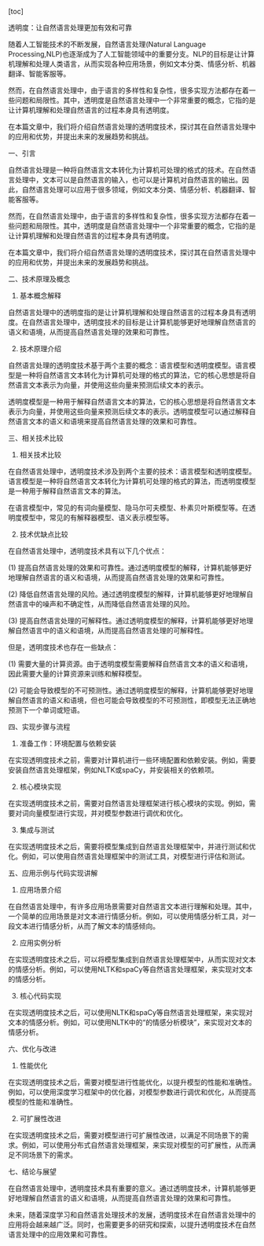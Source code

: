 
[toc]                    
                
                
透明度：让自然语言处理更加有效和可靠

随着人工智能技术的不断发展，自然语言处理(Natural Language Processing,NLP)也逐渐成为了人工智能领域中的重要分支。NLP的目标是让计算机理解和处理人类语言，从而实现各种应用场景，例如文本分类、情感分析、机器翻译、智能客服等。

然而，在自然语言处理中，由于语言的多样性和复杂性，很多实现方法都存在着一些问题和局限性。其中，透明度是自然语言处理中一个非常重要的概念，它指的是让计算机理解和处理自然语言的过程本身具有透明度。

在本篇文章中，我们将介绍自然语言处理的透明度技术，探讨其在自然语言处理中的应用和优势，并提出未来的发展趋势和挑战。

一、引言

自然语言处理是一种将自然语言文本转化为计算机可处理的格式的技术。在自然语言处理中，文本可以是自然语言的输入，也可以是计算机对自然语言的输出。因此，自然语言处理可以应用于很多领域，例如文本分类、情感分析、机器翻译、智能客服等。

然而，在自然语言处理中，由于语言的多样性和复杂性，很多实现方法都存在着一些问题和局限性。其中，透明度是自然语言处理中一个非常重要的概念，它指的是让计算机理解和处理自然语言的过程本身具有透明度。

在本篇文章中，我们将介绍自然语言处理的透明度技术，探讨其在自然语言处理中的应用和优势，并提出未来的发展趋势和挑战。

二、技术原理及概念

1. 基本概念解释

自然语言处理中的透明度指的是让计算机理解和处理自然语言的过程本身具有透明度。在自然语言处理中，透明度技术的目标是让计算机能够更好地理解自然语言的语义和语境，从而提高自然语言处理的效果和可靠性。

2. 技术原理介绍

自然语言处理的透明度技术基于两个主要的概念：语言模型和透明度模型。语言模型是一种将自然语言文本转化为计算机可处理的格式的算法，它的核心思想是将自然语言文本表示为向量，并使用这些向量来预测后续文本的表示。

透明度模型是一种用于解释自然语言文本的算法，它的核心思想是将自然语言文本表示为向量，并使用这些向量来预测后续文本的表示。透明度模型可以通过解释自然语言文本的语义和语境来提高自然语言处理的效果和可靠性。

三、相关技术比较

1. 相关技术比较

在自然语言处理中，透明度技术涉及到两个主要的技术：语言模型和透明度模型。语言模型是一种将自然语言文本转化为计算机可处理的格式的算法，而透明度模型是一种用于解释自然语言文本的算法。

在语言模型中，常见的有词向量模型、隐马尔可夫模型、朴素贝叶斯模型等。在透明度模型中，常见的有解释器模型、语义表示模型等。

2. 技术优缺点比较

在自然语言处理中，透明度技术具有以下几个优点：

(1) 提高自然语言处理的效果和可靠性。通过透明度模型的解释，计算机能够更好地理解自然语言的语义和语境，从而提高自然语言处理的效果和可靠性。

(2) 降低自然语言处理的风险。通过透明度模型的解释，计算机能够更好地理解自然语言中的噪声和不确定性，从而降低自然语言处理的风险。

(3) 提高自然语言处理的可解释性。通过透明度模型的解释，计算机能够更好地理解自然语言中的语义和语境，从而提高自然语言处理的可解释性。

但是，透明度技术也存在一些缺点：

(1) 需要大量的计算资源。由于透明度模型需要解释自然语言文本的语义和语境，因此需要大量的计算资源来训练和解释模型。

(2) 可能会导致模型的不可预测性。通过透明度模型的解释，计算机能够更好地理解自然语言的语义和语境，但也可能会导致模型的不可预测性，即模型无法正确地预测下一个单词或短语。

四、实现步骤与流程

1. 准备工作：环境配置与依赖安装

在实现透明度技术之前，需要对计算机进行一些环境配置和依赖安装。例如，需要安装自然语言处理框架，例如NLTK或spaCy，并安装相关的依赖项。

2. 核心模块实现

在实现透明度技术之前，需要对自然语言处理框架进行核心模块的实现。例如，需要对词向量模型进行实现，并对模型参数进行调优和优化。

3. 集成与测试

在实现透明度技术之后，需要将模型集成到自然语言处理框架中，并进行测试和优化。例如，可以使用自然语言处理框架中的测试工具，对模型进行评估和测试。

五、应用示例与代码实现讲解

1. 应用场景介绍

在自然语言处理中，有许多应用场景需要对自然语言文本进行理解和处理。其中，一个简单的应用场景是对文本进行情感分析。例如，可以使用情感分析工具，对一段文本进行情感分析，从而了解文本的情感倾向。

2. 应用实例分析

在实现透明度技术之后，可以将模型集成到自然语言处理框架中，从而实现对文本的情感分析。例如，可以使用NLTK和spaCy等自然语言处理框架，来实现对文本的情感分析。

3. 核心代码实现

在实现透明度技术之后，可以使用NLTK和spaCy等自然语言处理框架，来实现对文本的情感分析。例如，可以使用NLTK中的“的情感分析模块”，来实现对文本的情感分析。

六、优化与改进

1. 性能优化

在实现透明度技术之后，需要对模型进行性能优化，以提升模型的性能和准确性。例如，可以使用深度学习框架中的优化器，对模型参数进行调优和优化，从而提高模型的性能和准确性。

2. 可扩展性改进

在实现透明度技术之后，需要对模型进行可扩展性改进，以满足不同场景下的需求。例如，可以使用分布式自然语言处理框架，来实现对模型的可扩展性，从而满足不同场景下的需求。

七、结论与展望

在自然语言处理中，透明度技术具有重要的意义。通过透明度技术，计算机能够更好地理解自然语言的语义和语境，从而提高自然语言处理的效果和可靠性。

未来，随着深度学习和自然语言处理技术的发展，透明度技术在自然语言处理中的应用将会越来越广泛。同时，也需要更多的研究和探索，以提升透明度技术在自然语言处理中的应用效果和可靠性。

